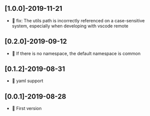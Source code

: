 ## [1.0.0]-2019-11-21

- 🤦 fix: The utils path is incorrectly referenced on a case-sensitive system, especially when developing with vscode remote

## [0.2.0]-2019-09-12

- 🎉 If there is no namespace, the default namespace is common

## [0.1.2]-2019-08-31

- 🎉 yaml support


## [0.0.1]-2019-08-28

- 🐣 First version